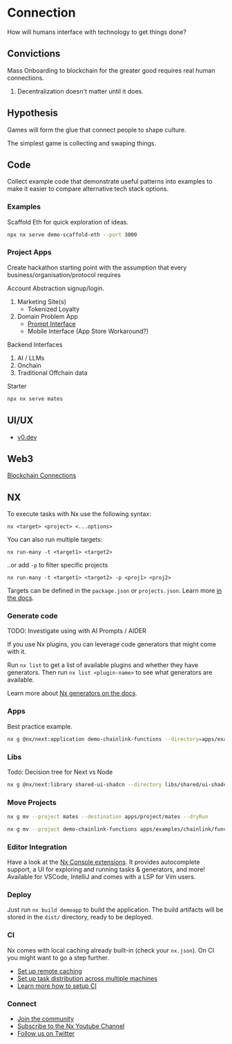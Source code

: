 # Connection

How will humans interface with technology to get things done?

## Convictions

Mass Onboarding to blockchain for the greater good requires real human connections.

1. Decentralization doesn't matter until it does.

## Hypothesis

Games will form the glue that connect people to shape culture.

The simplest game is collecting and swaping things.

## Code

Collect example code that demonstrate useful patterns into examples to make it easier to compare alternative tech stack options.

### Examples

Scaffold Eth for quick exploration of ideas.

```bash
npx nx serve demo-scaffold-eth --port 3000
```

### Project Apps

Create hackathon starting point with the assumption that every business/organisation/protocol requires

Account Abstraction signup/login.

1. Marketing Site(s)
   - Tokenized Loyalty
2. Domain Problem App
   - [Prompt Interface](https://github.com/rauchg/next-ai-news)
   - Mobile Interface (App Store Workaround?)

Backend Interfaces

1. AI / LLMs
2. Onchain
3. Traditional Offchain data

Starter

```bash
npx nx serve mates
```

## UI/UX

- [v0.dev](https://v0.dev/)

## Web3

[Blockchain Connections](https://updraft.cyfrin.io/courses/foundry/html-fund-me/summary)

## NX

To execute tasks with Nx use the following syntax:

```
nx <target> <project> <...options>
```

You can also run multiple targets:

```
nx run-many -t <target1> <target2>
```

..or add `-p` to filter specific projects

```
nx run-many -t <target1> <target2> -p <proj1> <proj2>
```

Targets can be defined in the `package.json` or `projects.json`. Learn more [in the docs](https://nx.dev/core-features/run-tasks).

### Generate code

TODO: Investigate using with AI Prompts / AIDER

If you use Nx plugins, you can leverage code generators that might come with it.

Run `nx list` to get a list of available plugins and whether they have generators. Then run `nx list <plugin-name>` to see what generators are available.

Learn more about [Nx generators on the docs](https://nx.dev/plugin-features/use-code-generators).

### Apps

Best practice example.

```bash
nx g @nx/next:application demo-chainlink-functions --directory=apps/examples/chainlink/functions --dryRun
```

### Libs

Todo: Decision tree for Next vs Node

```bash
nx g @nx/next:library shared-ui-shadcn --directory libs/shared/ui-shadcn  --dryRun
```

### Move Projects

```bash
nx g mv --project mates --destination apps/project/mates --dryRun
```

```bash
nx g mv --project demo-chainlink-functions apps/examples/chainlink/functions --dryRun --verbose
```

### Editor Integration

Have a look at the [Nx Console extensions](https://nx.dev/nx-console). It provides autocomplete support, a UI for exploring and running tasks & generators, and more! Available for VSCode, IntelliJ and comes with a LSP for Vim users.

### Deploy

Just run `nx build demoapp` to build the application. The build artifacts will be stored in the `dist/` directory, ready to be deployed.

### CI

Nx comes with local caching already built-in (check your `nx.json`). On CI you might want to go a step further.

- [Set up remote caching](https://nx.dev/core-features/share-your-cache)
- [Set up task distribution across multiple machines](https://nx.dev/nx-cloud/features/distribute-task-execution)
- [Learn more how to setup CI](https://nx.dev/recipes/ci)

### Connect

- [Join the community](https://nx.dev/community)
- [Subscribe to the Nx Youtube Channel](https://www.youtube.com/@nxdevtools)
- [Follow us on Twitter](https://twitter.com/nxdevtools)
